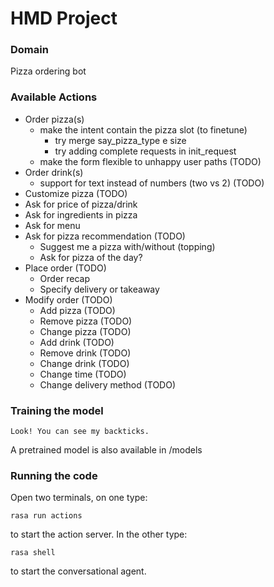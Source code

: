 # HMD Project

### Domain
Pizza ordering bot

### Available Actions
- Order pizza(s)
  - make the intent contain the pizza slot (to finetune)
    - try merge say_pizza_type e size
    - try adding complete requests in init_request
  - make the form flexible to unhappy user paths (TODO)
- Order drink(s) 
  - support for text instead of numbers (two vs 2) (TODO)
- Customize pizza (TODO)
- Ask for price of pizza/drink
- Ask for ingredients in pizza
- Ask for menu
- Ask for pizza recommendation (TODO)
  - Suggest me a pizza with/without (topping)
  - Ask for pizza of the day?
- Place order (TODO)
  - Order recap
  - Specify delivery or takeaway
- Modify order (TODO)
  - Add pizza (TODO)
  - Remove pizza (TODO)
  - Change pizza (TODO)
  - Add drink (TODO)
  - Remove drink (TODO)
  - Change drink (TODO)
  - Change time (TODO)
  - Change delivery method (TODO)

### Training the model

```
Look! You can see my backticks.
```

A pretrained model is also available in /models

### Running the code

Open two terminals, on one type:

```
rasa run actions
```
to start the action server. In the other type:
```
rasa shell
```
to start the conversational agent.